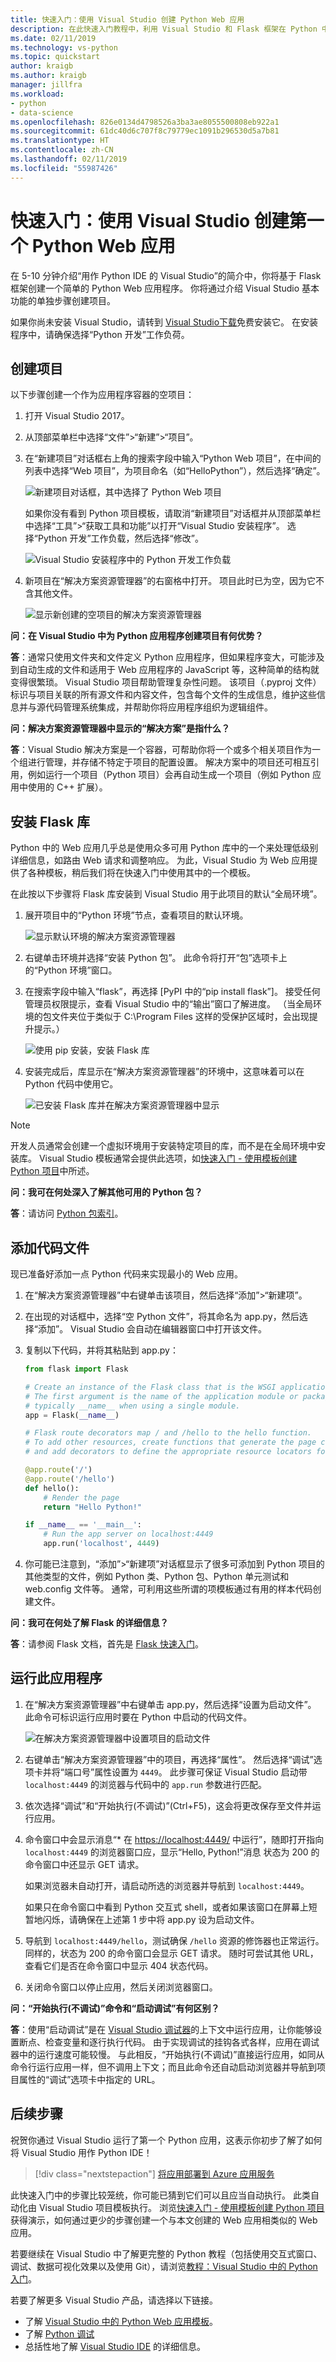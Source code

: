 ```yaml
---
title: 快速入门：使用 Visual Studio 创建 Python Web 应用
description: 在此快速入门教程中，利用 Visual Studio 和 Flask 框架在 Python 中生成简单的 Web 应用。
ms.date: 02/11/2019
ms.technology: vs-python
ms.topic: quickstart
author: kraigb
ms.author: kraigb
manager: jillfra
ms.workload:
- python
- data-science
ms.openlocfilehash: 826e0134d4798526a3ba3ae8055500808eb922a1
ms.sourcegitcommit: 61dc40d6c707f8c79779ec1091b296530d5a7b81
ms.translationtype: HT
ms.contentlocale: zh-CN
ms.lasthandoff: 02/11/2019
ms.locfileid: "55987426"
---
```

# <a name="quickstart-create-your-first-python-web-app-using-visual-studio"></a>快速入门：使用 Visual Studio 创建第一个 Python Web 应用

在 5-10 分钟介绍“用作 Python IDE 的 Visual Studio”的简介中，你将基于 Flask 框架创建一个简单的 Python Web 应用程序。 你将通过介绍 Visual Studio 基本功能的单独步骤创建项目。

如果你尚未安装 Visual Studio，请转到 [ Visual Studio下载](https://visualstudio.microsoft.com/downloads/?utm_medium=microsoft&utm_source=docs.microsoft.com&utm_campaign=inline+link&utm_content=download+vs2017)免费安装它。 在安装程序中，请确保选择“Python 开发”工作负荷。

## <a name="create-the-project"></a>创建项目

以下步骤创建一个作为应用程序容器的空项目：

1. 打开 Visual Studio 2017。

1. 从顶部菜单栏中选择“文件”>“新建”>“项目”。

1. 在“新建项目”对话框右上角的搜索字段中输入“Python Web 项目”，在中间的列表中选择“Web 项目”，为项目命名（如“HelloPython”），然后选择“确定”。

    ![新建项目对话框，其中选择了 Python Web 项目](media/quickstart-python-00-web-project.png)

    如果你没有看到 Python 项目模板，请取消“新建项目”对话框并从顶部菜单栏中选择“工具”>“获取工具和功能”以打开“Visual Studio 安装程序”。 选择“Python 开发”工作负载，然后选择“修改”。

    ![Visual Studio 安装程序中的 Python 开发工作负载](../python/media/installation-python-workload.png)

1. 新项目在“解决方案资源管理器”的右窗格中打开。 项目此时已为空，因为它不含其他文件。

    ![显示新创建的空项目的解决方案资源管理器](media/quickstart-python-01-empty-project.png)

**问：在 Visual Studio 中为 Python 应用程序创建项目有何优势？**

**答**：通常只使用文件夹和文件定义 Python 应用程序，但如果程序变大，可能涉及到自动生成的文件和适用于 Web 应用程序的 JavaScript 等，这种简单的结构就变得很繁琐。 Visual Studio 项目帮助管理复杂性问题。 该项目（.pyproj 文件）标识与项目关联的所有源文件和内容文件，包含每个文件的生成信息，维护这些信息并与源代码管理系统集成，并帮助你将应用程序组织为逻辑组件。

**问：解决方案资源管理器中显示的“解决方案”是指什么？**

**答**：Visual Studio 解决方案是一个容器，可帮助你将一个或多个相关项目作为一个组进行管理，并存储不特定于项目的配置设置。 解决方案中的项目还可相互引用，例如运行一个项目（Python 项目）会再自动生成一个项目（例如 Python 应用中使用的 C++ 扩展）。

## <a name="install-the-flask-library"></a>安装 Flask 库

Python 中的 Web 应用几乎总是使用众多可用 Python 库中的一个来处理低级别详细信息，如路由 Web 请求和调整响应。 为此，Visual Studio 为 Web 应用提供了各种模板，稍后我们将在快速入门中使用其中的一个模板。

在此按以下步骤将 Flask 库安装到 Visual Studio 用于此项目的默认“全局环境”。

1. 展开项目中的“Python 环境”节点，查看项目的默认环境。

    ![显示默认环境的解决方案资源管理器](media/quickstart-python-02-default-environment.png)

1. 右键单击环境并选择“安装 Python 包”。 此命令将打开“包”选项卡上的“Python 环境”窗口。

1. 在搜索字段中输入“flask”，再选择 [PyPI 中的“pip install flask”]。 接受任何管理员权限提示，查看 Visual Studio 中的“输出”窗口了解进度。 （当全局环境的包文件夹位于类似于 C:\Program Files 这样的受保护区域时，会出现提升提示。）

    ![使用 pip 安装，安装 Flask 库](media/quickstart-python-03-install-package.png)

1. 安装完成后，库显示在“解决方案资源管理器”的环境中，这意味着可以在 Python 代码中使用它。

    ![已安装 Flask 库并在解决方案资源管理器中显示](media/quickstart-python-04-package-installed.png)

> [!Note]
> 开发人员通常会创建一个虚拟环境用于安装特定项目的库，而不是在全局环境中安装库。 Visual Studio 模板通常会提供此选项，如[快速入门 - 使用模板创建 Python 项目](../python/quickstart-02-python-in-visual-studio-project-from-template.md)中所述。

**问：我可在何处深入了解其他可用的 Python 包？**

**答**：请访问 [Python 包索引](https://pypi.org/)。

## <a name="add-a-code-file"></a>添加代码文件

现已准备好添加一点 Python 代码来实现最小的 Web 应用。

1. 在“解决方案资源管理器”中右键单击该项目，然后选择“添加”>“新建项”。

1. 在出现的对话框中，选择“空 Python 文件”，将其命名为 app.py，然后选择“添加”。 Visual Studio 会自动在编辑器窗口中打开该文件。

1. 复制以下代码，并将其粘贴到 app.py：

    ```python
    from flask import Flask

    # Create an instance of the Flask class that is the WSGI application.
    # The first argument is the name of the application module or package,
    # typically __name__ when using a single module.
    app = Flask(__name__)

    # Flask route decorators map / and /hello to the hello function.
    # To add other resources, create functions that generate the page contents
    # and add decorators to define the appropriate resource locators for them.

    @app.route('/')
    @app.route('/hello')
    def hello():
        # Render the page
        return "Hello Python!"

    if __name__ == '__main__':
        # Run the app server on localhost:4449
        app.run('localhost', 4449)
    ```

1. 你可能已注意到，“添加”>“新建项”对话框显示了很多可添加到 Python 项目的其他类型的文件，例如 Python 类、Python 包、Python 单元测试和 web.config 文件等。 通常，可利用这些所谓的项模板通过有用的样本代码创建文件。

**问：我可在何处了解 Flask 的详细信息？**

**答**：请参阅 Flask 文档，首先是 [Flask 快速入门](http://flask.pocoo.org/docs/0.12/quickstart/#quickstart)。

## <a name="run-the-application"></a>运行此应用程序

1. 在“解决方案资源管理器”中右键单击 app.py，然后选择“设置为启动文件”。 此命令可标识运行应用时要在 Python 中启动的代码文件。

    ![在解决方案资源管理器中设置项目的启动文件](media/quickstart-python-05-set-as-startup-file.png)

2. 右键单击“解决方案资源管理器”中的项目，再选择“属性”。 然后选择“调试”选项卡并将“端口号”属性设置为 `4449`。 此步骤可保证 Visual Studio 启动带 `localhost:4449` 的浏览器与代码中的 `app.run` 参数进行匹配。

3. 依次选择“调试”和“开始执行(不调试)”(Ctrl+F5)，这会将更改保存至文件并运行应用。

4. 命令窗口中会显示消息“* 在 <https://localhost:4449/> 中运行”，随即打开指向 `localhost:4449` 的浏览器窗口应，显示“Hello, Python!”消息 状态为 200 的命令窗口中还显示 GET 请求。

    如果浏览器未自动打开，请启动所选的浏览器并导航到 `localhost:4449`。

    如果只在命令窗口中看到 Python 交互式 shell，或者如果该窗口在屏幕上短暂地闪烁，请确保在上述第 1 步中将 app.py 设为启动文件。

5. 导航到 `localhost:4449/hello`，测试确保 `/hello` 资源的修饰器也正常运行。 同样的，状态为 200 的命令窗口会显示 GET 请求。 随时可尝试其他 URL，查看它们是否在命令窗口中显示 404 状态代码。

6. 关闭命令窗口以停止应用，然后关闭浏览器窗口。

**问：“开始执行(不调试)”命令和“启动调试”有何区别？**

**答**：使用“启动调试”是在 [Visual Studio 调试器](../python/debugging-python-in-visual-studio.md)的上下文中运行应用，让你能够设置断点、检查变量和逐行执行代码。 由于实现调试的挂钩各式各样，应用在调试器中的运行速度可能较慢。 与此相反，“开始执行(不调试)”直接运行应用，如同从命令行运行应用一样，但不调用上下文；而且此命令还自动启动浏览器并导航到项目属性的“调试”选项卡中指定的 URL。

## <a name="next-steps"></a>后续步骤

祝贺你通过 Visual Studio 运行了第一个 Python 应用，这表示你初步了解了如何将 Visual Studio 用作 Python IDE！

> [!div class="nextstepaction"]
> [将应用部署到 Azure 应用服务](../python/publishing-python-web-applications-to-azure-from-visual-studio.md)

此快速入门中的步骤比较笼统，你可能已猜到它们可以且应当自动执行。 此类自动化由 Visual Studio 项目模板执行。 浏览[快速入门 - 使用模板创建 Python 项目](../python/quickstart-02-python-in-visual-studio-project-from-template.md)获得演示，如何通过更少的步骤创建一个与本文创建的 Web 应用相类似的 Web 应用。

若要继续在 Visual Studio 中了解更完整的 Python 教程（包括使用交互式窗口、调试、数据可视化效果以及使用 Git），请浏览[教程：Visual Studio 中的 Python 入门](../python/tutorial-working-with-python-in-visual-studio-step-01-create-project.md)。

若要了解更多 Visual Studio 产品，请选择以下链接。

- 了解 [Visual Studio 中的 Python Web 应用模板](../python/python-web-application-project-templates.md)。
- 了解 [Python 调试](../python/debugging-python-in-visual-studio.md)
- 总括性地了解 [Visual Studio IDE](../get-started/visual-studio-ide.md) 的详细信息。
